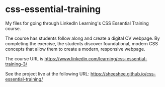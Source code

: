 # css-essential-training
My files for going through LinkedIn Learning's CSS Essential Training course.

The course has students follow along and create a digital CV webpage. By completing
the exercise, the students discover foundational, modern CSS concepts that
allow them to create a modern, responsive webpage.

The course URL is https://www.linkedin.com/learning/css-essential-training-3/

See the project live at the following URL: https://sheeshee.github.io/css-essential-training/
